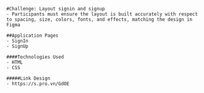     #Challenge: Layout signin and signup
    - Participants must ensure the layout is built accurately with respect to spacing, size, colors, fonts, and effects, matching the design in Figma

    ##Application Pages
    - SignIn
    - SignUp

    ####Technologies Used
    - HTML
    - CSS

    #####Link Design
    - https://s.pro.vn/GdOE